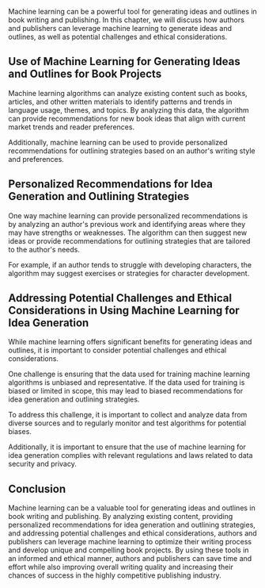 

Machine learning can be a powerful tool for generating ideas and outlines in book writing and publishing. In this chapter, we will discuss how authors and publishers can leverage machine learning to generate ideas and outlines, as well as potential challenges and ethical considerations.

Use of Machine Learning for Generating Ideas and Outlines for Book Projects
---------------------------------------------------------------------------

Machine learning algorithms can analyze existing content such as books, articles, and other written materials to identify patterns and trends in language usage, themes, and topics. By analyzing this data, the algorithm can provide recommendations for new book ideas that align with current market trends and reader preferences.

Additionally, machine learning can be used to provide personalized recommendations for outlining strategies based on an author's writing style and preferences.

Personalized Recommendations for Idea Generation and Outlining Strategies
-------------------------------------------------------------------------

One way machine learning can provide personalized recommendations is by analyzing an author's previous work and identifying areas where they may have strengths or weaknesses. The algorithm can then suggest new ideas or provide recommendations for outlining strategies that are tailored to the author's needs.

For example, if an author tends to struggle with developing characters, the algorithm may suggest exercises or strategies for character development.

Addressing Potential Challenges and Ethical Considerations in Using Machine Learning for Idea Generation
--------------------------------------------------------------------------------------------------------

While machine learning offers significant benefits for generating ideas and outlines, it is important to consider potential challenges and ethical considerations.

One challenge is ensuring that the data used for training machine learning algorithms is unbiased and representative. If the data used for training is biased or limited in scope, this may lead to biased recommendations for idea generation and outlining strategies.

To address this challenge, it is important to collect and analyze data from diverse sources and to regularly monitor and test algorithms for potential biases.

Additionally, it is important to ensure that the use of machine learning for idea generation complies with relevant regulations and laws related to data security and privacy.

Conclusion
----------

Machine learning can be a valuable tool for generating ideas and outlines in book writing and publishing. By analyzing existing content, providing personalized recommendations for idea generation and outlining strategies, and addressing potential challenges and ethical considerations, authors and publishers can leverage machine learning to optimize their writing process and develop unique and compelling book projects. By using these tools in an informed and ethical manner, authors and publishers can save time and effort while also improving overall writing quality and increasing their chances of success in the highly competitive publishing industry.
